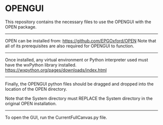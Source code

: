 # OPENGUI
This repository contains the necessary files
to use the OPENGUI with the OPEN package.

--------------------------------------------------
OPEN can be installed from:
https://github.com/EPGOxford/OPEN
Note that all of its prerequisites are also
required for OPENGUI to function.

--------------------------------------------------
Once installed, any virtual environment
or Python interpreter used must have the wxPython
library installed.
https://wxpython.org/pages/downloads/index.html

--------------------------------------------------
Finally, the OPENGUI python files should be
dragged and dropped into the location of the 
OPEN directory.

Note that the System directory must REPLACE the
System directory in the original OPEN installation.

--------------------------------------------------
To open the GUI, run the CurrentFullCanvas.py file.
